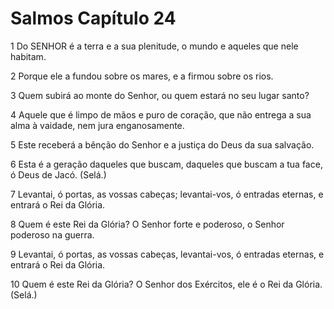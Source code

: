 # Salmos Capítulo 24

1	Do SENHOR é a terra e a sua plenitude, o mundo e aqueles que nele habitam.

2	Porque ele a fundou sobre os mares, e a firmou sobre os rios.

3	Quem subirá ao monte do Senhor, ou quem estará no seu lugar santo?

4	Aquele que é limpo de mãos e puro de coração, que não entrega a sua alma à vaidade, nem jura enganosamente.

5	Este receberá a bênção do Senhor e a justiça do Deus da sua salvação.

6	Esta é a geração daqueles que buscam, daqueles que buscam a tua face, ó Deus de Jacó. (Selá.)

7	Levantai, ó portas, as vossas cabeças; levantai-vos, ó entradas eternas, e entrará o Rei da Glória.

8	Quem é este Rei da Glória? O Senhor forte e poderoso, o Senhor poderoso na guerra.

9	Levantai, ó portas, as vossas cabeças, levantai-vos, ó entradas eternas, e entrará o Rei da Glória.

10	Quem é este Rei da Glória? O Senhor dos Exércitos, ele é o Rei da Glória. (Selá.)

